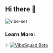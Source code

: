 ## Hi there 👋

![vibe-set](https://github.com/user-attachments/assets/9675bc75-f26d-4482-8efa-33e50a439c35)

### Learn More:
✨ [![VibeSquad Beta](https://img.shields.io/badge/VibeSquad-blue)](https://beta.vibesquad.co)
